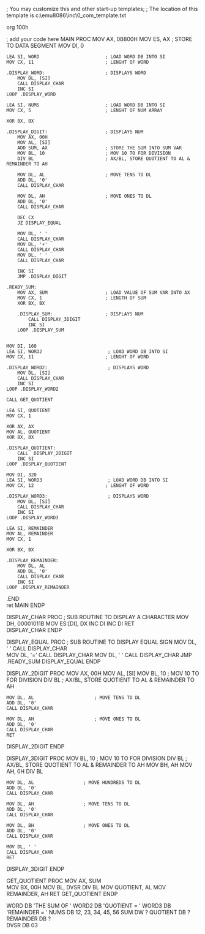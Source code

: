 
; You may customize this and other start-up templates; 
; The location of this template is c:\emu8086\inc\0_com_template.txt

org 100h

; add your code here
MAIN PROC
    MOV AX, 0B800H
    MOV ES, AX                          ; STORE TO DATA SEGMENT
    MOV DI, 0                           
    
    LEA SI, WORD                        ; LOAD WORD DB INTO SI
    MOV CX, 11                          ; LENGHT OF WORD
    
    .DISPLAY_WORD:                      ; DISPLAYS WORD 
        MOV DL, [SI]
        CALL DISPLAY_CHAR
        INC SI
    LOOP .DISPLAY_WORD
    
    LEA SI, NUMS                        ; LOAD WORD DB INTO SI
    MOV CX, 5                           ; LENGHT OF NUM ARRAY
    
    XOR BX, BX
    
    .DISPLAY_DIGIT:                     ; DISPLAYS NUM
        MOV AX, 00H
        MOV AL, [SI]
        ADD SUM, AX                     ; STORE THE SUM INTO SUM VAR
        MOV BL, 10                      ; MOV 10 TO FOR DIVISION
        DIV BL                          ; AX/BL, STORE QUOTIENT TO AL & REMAINDER TO AH
              
        MOV DL, AL                      ; MOVE TENS TO DL
        ADD DL, '0'      
        CALL DISPLAY_CHAR
        
        MOV DL, AH                      ; MOVE ONES TO DL
        ADD DL, '0'      
        CALL DISPLAY_CHAR
        
        DEC CX        
        JZ DISPLAY_EQUAL
        
        MOV DL, ' '
        CALL DISPLAY_CHAR   
        MOV DL, '+'
        CALL DISPLAY_CHAR
        MOV DL, ' '
        CALL DISPLAY_CHAR
        
        INC SI
        JMP .DISPLAY_DIGIT
        
    .READY_SUM:
        MOV AX, SUM                     ; LOAD VALUE OF SUM VAR INTO AX
        MOV CX, 1                       ; LENGTH OF SUM
        XOR BX, BX
        
        .DISPLAY_SUM:                   ; DISPLAYS NUM
            CALL DISPLAY_3DIGIT
            INC SI
        LOOP .DISPLAY_SUM
        
        
    MOV DI, 160    
    LEA SI, WORD2                        ; LOAD WORD DB INTO SI
    MOV CX, 11                          ; LENGHT OF WORD
    
    .DISPLAY_WORD2:                      ; DISPLAYS WORD 
        MOV DL, [SI]
        CALL DISPLAY_CHAR
        INC SI
    LOOP .DISPLAY_WORD2
    
    CALL GET_QUOTIENT
    
    LEA SI, QUOTIENT
    MOV CX, 1
    
    XOR AX, AX
    MOV AL, QUOTIENT
    XOR BX, BX
    
    .DISPLAY_QUOTIENT:
        CALL  DISPLAY_2DIGIT
        INC SI
    LOOP .DISPLAY_QUOTIENT  
    
    MOV DI, 320    
    LEA SI, WORD3                        ; LOAD WORD DB INTO SI
    MOV CX, 12                          ; LENGHT OF WORD
    
    .DISPLAY_WORD3:                      ; DISPLAYS WORD 
        MOV DL, [SI]
        CALL DISPLAY_CHAR
        INC SI
    LOOP .DISPLAY_WORD3
    
    LEA SI, REMAINDER
    MOV AL, REMAINDER
    MOV CX, 1
    
    XOR BX, BX
    
    .DISPLAY_REMAINDER:   
        MOV DL, AL
        ADD DL, '0'
        CALL DISPLAY_CHAR  
        INC SI
    LOOP .DISPLAY_REMAINDER 
          
.END:           
    ret
MAIN ENDP

DISPLAY_CHAR PROC                       ; SUB ROUTINE TO DISPLAY A CHARACTER
    MOV DH, 00001011B
    MOV ES:[DI], DX
    INC DI
    INC DI
    RET  
DISPLAY_CHAR ENDP

DISPLAY_EQUAL PROC                      ; SUB ROUTINE TO DISPLAY EQUAL SIGN 
    MOV DL, ' '
    CALL DISPLAY_CHAR   
    MOV DL, '='
    CALL DISPLAY_CHAR
    MOV DL, ' '
    CALL DISPLAY_CHAR
    JMP .READY_SUM
DISPLAY_EQUAL ENDP

DISPLAY_2DIGIT PROC
    MOV AX, 00H
    MOV AL, [SI]
    MOV BL, 10                      ; MOV 10 TO FOR DIVISION
    DIV BL                          ; AX/BL, STORE QUOTIENT TO AL & REMAINDER TO AH
      
    MOV DL, AL                      ; MOVE TENS TO DL
    ADD DL, '0'      
    CALL DISPLAY_CHAR
    
    MOV DL, AH                      ; MOVE ONES TO DL
    ADD DL, '0'      
    CALL DISPLAY_CHAR           
    RET
DISPLAY_2DIGIT ENDP    

DISPLAY_3DIGIT PROC
    MOV BL, 10                  ; MOV 10 TO FOR DIVISION
    DIV BL                      ; AX/BL, STORE QUOTIENT TO AL & REMAINDER TO AH
    MOV BH, AH
    MOV AH, 0H
    DIV BL 
      
    MOV DL, AL                  ; MOVE HUNDREDS TO DL
    ADD DL, '0'      
    CALL DISPLAY_CHAR
    
    MOV DL, AH                  ; MOVE TENS TO DL
    ADD DL, '0'      
    CALL DISPLAY_CHAR
    
    MOV DL, BH                  ; MOVE ONES TO DL
    ADD DL, '0'      
    CALL DISPLAY_CHAR
    
    MOV DL, ' '
    CALL DISPLAY_CHAR
    RET
DISPLAY_3DIGIT ENDP    

GET_QUOTIENT PROC
    MOV AX, SUM     
    MOV BX, 00H
    MOV BL, DVSR
    DIV BL
    MOV QUOTIENT, AL
    MOV REMAINDER, AH
    RET
GET_QUOTIENT ENDP
  
WORD DB 'THE SUM OF '
WORD2 DB 'QUOTIENT = '
WORD3 DB 'REMAINDER = '
NUMS DB 12, 23, 34, 45, 56
SUM DW ?
QUOTIENT DB ?
REMAINDER DB ?                  
DVSR DB 03
